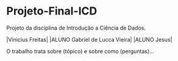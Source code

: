 # Projeto-Final-ICD
Projeto da disciplina de Introdução a Ciência de Dados.

|Vinicius Freitas|
|ALUNO Gabriel de Lucca Vieira|
|ALUNO Jesus|

O trabalho trata sobre (tópico) e sobre como (perguntas)...
